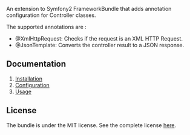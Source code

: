 An extension to Symfony2 FrameworkBundle that adds annotation configuration for Controller classes.

The supported annotations are :

 - @XmlHttpRequest: Checks if the request is an XML HTTP Request.
 - @JsonTemplate: Converts the controller result to a JSON response.

Documentation
-------------

 1. [Installation](https://github.com/widop/WidopFrameworkExtraBundle/tree/master/Resources/doc/installation.md)
 2. [Configuration](https://github.com/widop/WidopFrameworkExtraBundle/tree/master/Resources/doc/configuration.md)
 3. [Usage](https://github.com/widop/WidopFrameworkExtraBundle/tree/master/Resources/doc/usage.md)

License
-------

The bundle is under the MIT license. See the complete license [here](http://github.com/widop/WidopFrameworkExtraBundle/blob/master/Resources/meta/LICENSE).
